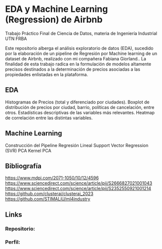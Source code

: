 # EDA y Machine Learning (Regression) de Airbnb
Trabajo Práctico Final de Ciencia de Datos, materia de Ingeniería Industrial UTN FRBA

Este repositorio alberga el análisis exploratorio de datos (EDA), sucedido por la elaboración de un pipeline de Regresión por Machine learning de un dataset de Airbnb, realizado con mi compañera Fabiana Giorland.. La finalidad de esta trabajo radica en la formulación de modelos altamente precisos destinados a la determinación de precios asociadas a las propiedades enlistadas en la plataforma.

## EDA
Histogramas de Precios (total y diferenciado por ciudades).
Boxplot de distribución de precios por ciudad, barrio, políticas de cancelación, entre otros.
Estadísticas descriptivas de las variables más relevantes.
Heatmap de correlación entre las distintas variables.

## Machine Learning
Construcción del Pipeline
Regresión Lineal
Support Vector Regression (SVR)
PCA
Kernel PCA

## Bibliografía
https://www.mdpi.com/2071-1050/10/12/4596
https://www.sciencedirect.com/science/article/pii/S2666827021001043
https://www.sciencedirect.com/science/article/pii/S2352550921001214
https://github.com/clusterai/clusterai_2023
https://github.com/STIMALiU/ml4industry

## Links
### Repositorio:

### Perfil:
